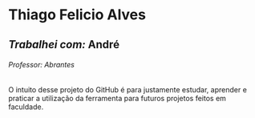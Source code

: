 # Thiago Felicio Alves 
## _Trabalhei com:_ André
###### _Professor:_ Abrantes


O intuito desse projeto do GitHub é para justamente estudar, aprender e praticar a utilização da ferramenta para futuros projetos feitos em faculdade.

